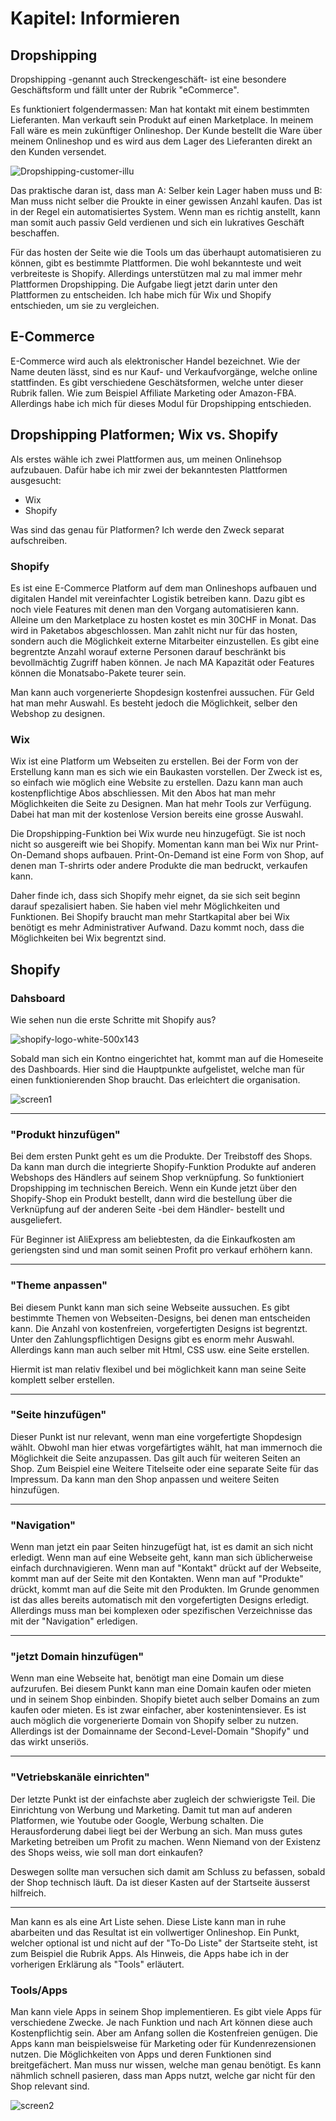 # Kapitel: Informieren

## Dropshipping
Dropshipping -genannt auch Streckengeschäft- ist eine besondere Geschäftsform und fällt unter der Rubrik "eCommerce". 

Es funktioniert folgendermassen: Man hat kontakt mit einem bestimmten Lieferanten. Man verkauft sein Produkt auf einen Marketplace. In meinem Fall wäre es mein zukünftiger Onlineshop. Der Kunde bestellt die Ware über meinem Onlineshop und es wird aus dem Lager des Lieferanten direkt an den Kunden versendet.

![Dropshipping-customer-illu](https://user-images.githubusercontent.com/90186208/170221291-92be84ea-a6ff-43ea-8a16-db3203ef0093.png)

Das praktische daran ist, dass man A: Selber kein Lager haben muss und B: Man muss nicht selber die Proukte in einer gewissen Anzahl kaufen. Das ist in der Regel ein automatisiertes System. Wenn man es richtig anstellt, kann man somit auch passiv Geld verdienen und sich ein lukratives Geschäft beschaffen.

Für das hosten der Seite wie die Tools um das überhaupt automatisieren zu können, gibt es bestimmte Plattformen. Die wohl bekannteste und weit verbreiteste is Shopify. Allerdings unterstützen mal zu mal immer mehr Plattformen Dropshipping. Die Aufgabe liegt jetzt darin unter den Plattformen zu entscheiden. Ich habe mich für Wix und Shopify entschieden, um sie zu vergleichen.

## E-Commerce
E-Commerce wird auch als elektronischer Handel bezeichnet. Wie der Name deuten lässt, sind es nur Kauf- und Verkaufvorgänge, welche online stattfinden. Es gibt verschiedene Geschätsformen, welche unter dieser Rubrik fallen. Wie zum Beispiel Affiliate Marketing oder Amazon-FBA. Allerdings habe ich mich für dieses Modul für Dropshipping entschieden.

## Dropshipping Platformen; Wix vs. Shopify
Als erstes wähle ich zwei Plattformen aus, um meinen Onlinehsop aufzubauen. Dafür habe ich mir zwei der bekanntesten Plattformen ausgesucht:

- Wix
- Shopify

Was sind das genau für Platformen? Ich werde den Zweck separat aufschreiben.

### Shopify
Es ist eine E-Commerce Platform auf dem man Onlineshops aufbauen und digitalen Handel mit vereinfachter Logistik betreiben kann. Dazu gibt es noch viele Features mit denen man den Vorgang automatisieren kann. Alleine um den Marketplace zu hosten kostet es min 30CHF in Monat. Das wird in Paketabos abgeschlossen. Man zahlt nicht nur für das hosten, sondern auch die Möglichkeit externe Mitarbeiter einzustellen. Es gibt eine begrentzte Anzahl worauf externe Personen darauf beschränkt bis bevollmächtig Zugriff haben können. Je nach MA Kapazität oder Features können die Monatsabo-Pakete teurer sein.

Man kann auch vorgenerierte Shopdesign kostenfrei aussuchen. Für Geld hat man mehr Auswahl. Es besteht jedoch die Möglichkeit, selber den Webshop zu designen.
### Wix
Wix ist eine Platform um Webseiten zu erstellen. Bei der Form von der Erstellung kann man es sich wie ein Baukasten vorstellen. Der Zweck ist es, so einfach wie möglich eine Website zu erstellen. Dazu kann man auch kostenpflichtige Abos abschliessen. Mit den Abos hat man mehr Möglichkeiten die Seite zu Designen. Man hat mehr Tools zur Verfügung. Dabei hat man mit der kostenlose Version bereits eine grosse Auswahl. 

Die Dropshipping-Funktion bei Wix wurde neu hinzugefügt. Sie ist noch nicht so ausgereift wie bei Shopify. Momentan kann man bei Wix nur Print-On-Demand shops aufbauen. Print-On-Demand ist eine Form von Shop, auf denen man T-shrirts oder andere Produkte die man bedruckt, verkaufen kann. 

Daher finde ich, dass sich Shopify mehr eignet, da sie sich seit beginn darauf spezalisiert haben. Sie haben viel mehr Möglichkeiten und Funktionen. Bei Shopify braucht man mehr Startkapital aber bei Wix benötigt es mehr Administrativer Aufwand. Dazu kommt noch, dass die Möglichkeiten bei Wix begrentzt sind.

## Shopify

### Dahsboard

Wie sehen nun die erste Schritte mit Shopify aus?

![shopify-logo-white-500x143](https://user-images.githubusercontent.com/90186208/170472734-3c17ce17-7a3c-41ea-a7c4-1a0c81986cb4.png)

Sobald man sich ein Kontno eingerichtet hat, kommt man auf die Homeseite des Dashboards. Hier sind die Hauptpunkte aufgelistet, welche man für einen funktionierenden Shop braucht. Das erleichtert die organisation.

![screen1](https://user-images.githubusercontent.com/90186208/170476150-e0d2cbc9-91d0-41b2-b086-2f0f1e64810e.png)

---
### "Produkt hinzufügen"

Bei dem ersten Punkt geht es um die Produkte. Der Treibstoff des Shops. Da kann man durch die integrierte Shopify-Funktion Produkte auf anderen Webshops des Händlers auf seinem Shop verknüpfung. So funktioniert Dropshipping im technischen Bereich. Wenn ein Kunde jetzt über den Shopify-Shop ein Produkt bestellt, dann wird die bestellung über die Verknüpfung auf der anderen Seite -bei dem Händler- bestellt und ausgeliefert.

Für Beginner ist AliExpress am beliebtesten, da die Einkaufkosten am geriengsten sind und man somit seinen Profit pro verkauf erhöhern kann.

---
### "Theme anpassen"

Bei diesem Punkt kann man sich seine Webseite aussuchen. Es gibt bestimmte Themen von Webseiten-Designs, bei denen man entscheiden kann. Die Anzahl von kostenfreien, vorgefertigten Designs ist begrentzt. Unter den Zahlungspflichtigen Designs gibt es enorm mehr Auswahl. Allerdings kann man auch selber mit Html, CSS usw. eine Seite erstellen.

Hiermit ist man relativ flexibel und bei möglichkeit kann man seine Seite komplett selber erstellen.

---
### "Seite hinzufügen"

Dieser Punkt ist nur relevant, wenn man eine vorgefertigte Shopdesign wählt. Obwohl man hier etwas vorgefärtigtes wählt, hat man immernoch die Möglichkeit die Seite anzupassen. Das gilt auch für weiteren Seiten an Shop. Zum Beispiel eine Weitere Titelseite oder eine separate Seite für das Impressum. Da kann man den Shop anpassen und weitere Seiten hinzufügen.

---
### "Navigation"

Wenn man jetzt ein paar Seiten hinzugefügt hat, ist es damit an sich nicht erledigt. Wenn man auf eine Webseite geht, kann man sich üblicherweise einfach durchnavigieren. Wenn man auf "Kontakt" drückt auf der Webseite, kommt man auf der Seite mit den Kontakten. Wenn man auf "Produkte" drückt, kommt man auf die Seite mit den Produkten. Im Grunde genommen ist das alles bereits automatisch mit den vorgefertigten Designs erledigt. Allerdings muss man bei komplexen oder spezifischen Verzeichnisse das mit der "Navigation" erledigen.

---
### "jetzt Domain hinzufügen"

Wenn man eine Webseite hat, benötigt man eine Domain um diese aufzurufen. Bei diesem Punkt kann man eine Domain kaufen oder mieten und in seinem Shop einbinden. Shopify bietet auch selber Domains an zum kaufen oder mieten. Es ist zwar einfacher, aber kostenintensiever. Es ist auch möglich die vorgenerierte Domain von Shopify selber zu nutzen. Allerdings ist der Domainname der Second-Level-Domain "Shopify" und das wirkt unseriös.

---
### "Vetriebskanäle einrichten"

Der letzte Punkt ist der einfachste aber zugleich der schwierigste Teil. Die Einrichtung von Werbung und Marketing. Damit tut man auf anderen Platformen, wie Youtube oder Google, Werbung schalten. Die Herausforderung dabei liegt bei der Werbung an sich. Man muss gutes Marketing betreiben um Profit zu machen. Wenn Niemand von der Existenz des Shops weiss, wie soll man dort einkaufen?

Deswegen sollte man versuchen sich damit am Schluss zu befassen, sobald der Shop technisch läuft. Da ist dieser Kasten auf der Startseite äusserst hilfreich.

---

Man kann es als eine Art Liste sehen. Diese Liste kann man in ruhe abarbeiten und das Resultat ist ein vollwertiger Onlineshop. Ein Punkt, welcher optional ist und nicht auf der "To-Do Liste" der Startseite steht, ist zum Beispiel die Rubrik Apps. Als Hinweis, die Apps habe ich in der vorherigen Erklärung als "Tools" erläutert. 

### Tools/Apps

Man kann viele Apps in seinem Shop implementieren. Es gibt viele Apps für verschiedene Zwecke. Je nach Funktion und nach Art können diese auch Kostenpflichtig sein. Aber am Anfang sollen die Kostenfreien genügen. Die Apps kann man beispielsweise für Marketing oder für Kundenrezensionen nutzen. Die Möglichkeiten von Apps und deren Funktionen sind breitgefächert. Man muss nur wissen, welche man genau benötigt. Es kann nähmlich schnell pasieren, dass man Apps nutzt, welche gar nicht für den Shop relevant sind.

![screen2](https://user-images.githubusercontent.com/90186208/170476985-1af64679-2a84-4003-a0c1-253102838ff9.png)



